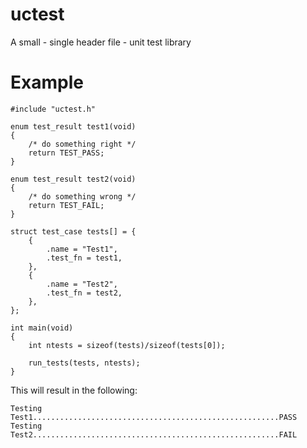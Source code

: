 # uctest
A small - single header file - unit test library

# Example
```
#include "uctest.h"

enum test_result test1(void)
{
	/* do something right */
	return TEST_PASS;
}

enum test_result test2(void)
{
	/* do something wrong */
	return TEST_FAIL;
}

struct test_case tests[] = {
	{
		.name = "Test1",
		.test_fn = test1,
	},
	{
		.name = "Test2",
		.test_fn = test2,
	},
};

int main(void)
{
	int ntests = sizeof(tests)/sizeof(tests[0]);

	run_tests(tests, ntests);
}
```
This will result in the following:

```
Testing Test1.......................................................PASS
Testing Test2.......................................................FAIL
```
